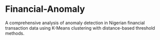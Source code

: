 # Financial-Anomaly
A comprehensive analysis of anomaly detection in Nigerian financial transaction data using K-Means clustering with distance-based threshold methods.
